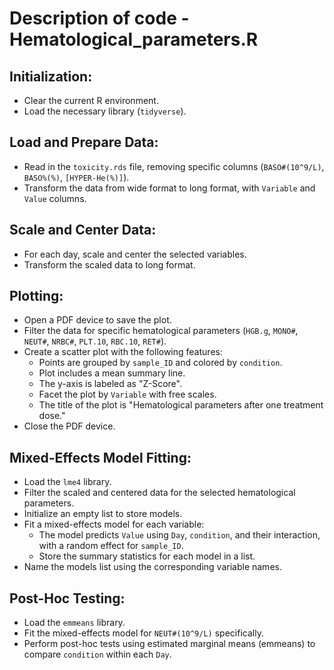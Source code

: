 # Description of code - Hematological_parameters.R

## Initialization:

-   Clear the current R environment.
-   Load the necessary library (`tidyverse`).

## Load and Prepare Data:

-   Read in the `toxicity.rds` file, removing specific columns (`BASO#(10^9/L)`, `BASO%(%)`, `[HYPER-He(%)]`).
-   Transform the data from wide format to long format, with `Variable` and `Value` columns.

## Scale and Center Data:

-   For each day, scale and center the selected variables.
-   Transform the scaled data to long format.

## Plotting:

-   Open a PDF device to save the plot.
-   Filter the data for specific hematological parameters (`HGB.g`, `MONO#`, `NEUT#`, `NRBC#`, `PLT.10`, `RBC.10`, `RET#`).
-   Create a scatter plot with the following features:
    -   Points are grouped by `sample_ID` and colored by `condition`.
    -   Plot includes a mean summary line.
    -   The y-axis is labeled as "Z-Score".
    -   Facet the plot by `Variable` with free scales.
    -   The title of the plot is "Hematological parameters after one treatment dose."
-   Close the PDF device.

## Mixed-Effects Model Fitting:

-   Load the `lme4` library.
-   Filter the scaled and centered data for the selected hematological parameters.
-   Initialize an empty list to store models.
-   Fit a mixed-effects model for each variable:
    -   The model predicts `Value` using `Day`, `condition`, and their interaction, with a random effect for `sample_ID`.
    -   Store the summary statistics for each model in a list.
-   Name the models list using the corresponding variable names.


## Post-Hoc Testing:

-   Load the `emmeans` library.
-   Fit the mixed-effects model for `NEUT#(10^9/L)` specifically.
-   Perform post-hoc tests using estimated marginal means (emmeans) to compare `condition` within each `Day`.


